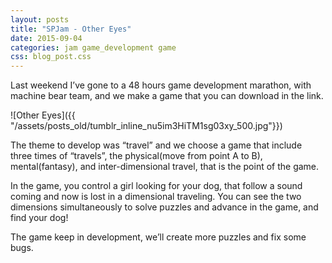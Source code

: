 ```yaml
---
layout: posts
title: "SPJam - Other Eyes"
date: 2015-09-04
categories: jam game_development game
css: blog_post.css
---
```


Last weekend I’ve gone to a 48 hours game development marathon, with machine bear team, and we make a game that you can download in the link.

![Other Eyes]({{ "/assets/posts_old/tumblr_inline_nu5im3HiTM1sg03xy_500.jpg"}})

<!--break-->
The theme to develop was “travel” and we choose a game that include three times of “travels”, the physical(move from point A to B), mental(fantasy), and inter-dimensional travel, that is the point of the game.

In the game, you control a girl looking for your dog, that follow a sound coming and now is lost in a dimensional traveling. You can see the two dimensions simultaneously to solve puzzles and advance in the game, and find your dog!

The game keep in development, we’ll create more puzzles and fix some bugs.